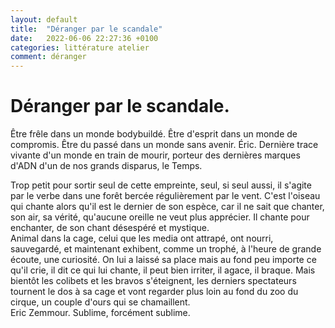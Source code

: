 ```yaml
---
layout: default
title:  "Déranger par le scandale"
date:   2022-06-06 22:27:36 +0100
categories: littérature atelier
comment: déranger
---
```


# Déranger par le scandale.

Être frêle dans un monde bodybuildé. Être d'esprit dans un monde de compromis. Être du passé dans un monde sans avenir. Éric. Dernière trace vivante d'un monde en train de mourir, porteur des dernières marques d'ADN d'un de nos grands disparus, le Temps.  

Trop petit pour sortir seul de cette empreinte, seul, si seul aussi, il s'agite par le verbe dans une forêt bercée régulièrement par le vent. C'est l'oiseau qui chante alors qu'il est le dernier de son espèce, car il ne sait que chanter, son air, sa vérité, qu'aucune oreille ne veut plus apprécier. Il chante pour enchanter, de son chant désespéré et mystique.  
Animal dans la cage, celui que les media ont attrapé, ont nourri, sauvegardé, et maintenant exhibent, comme un trophé, à l'heure de grande écoute, une curiosité. On lui a laissé sa place mais au fond peu importe ce qu'il crie, il dit ce qui lui chante, il peut bien irriter, il agace, il braque. Mais bientôt les colibets et les bravos s'éteignent, les derniers spectateurs tournent le dos à sa cage et vont regarder plus loin au fond du zoo du cirque, un couple d'ours qui se chamaillent.  
Eric Zemmour. Sublime, forcément sublime.  

